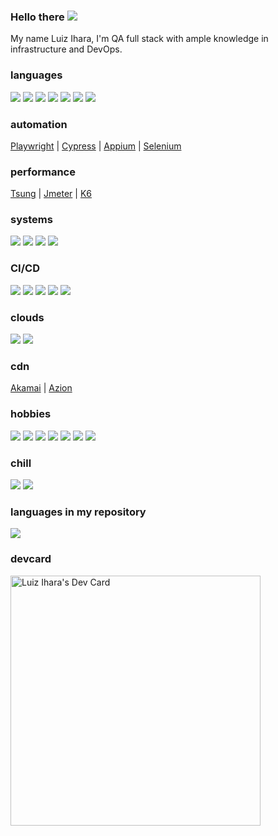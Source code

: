 ### Hello there <img src="https://img.icons8.com/color/26/000000/lightsaber.png"/>
My name Luiz Ihara, I'm QA full stack with ample knowledge in infrastructure and DevOps.

<!--
**luizihara/luizihara** is a ✨ _special_ ✨ repository because its `README.md` (this file) appears on your GitHub profile.

Here are some ideas to get you started:

- 🔭 I’m currently working on ...
- 🌱 I’m currently learning ...
- 👯 I’m looking to collaborate on ...
- 🤔 I’m looking for help with ...
- 💬 Ask me about ...
- 📫 How to reach me: ...
- 😄 Pronouns: ...
- ⚡ Fun fact: ...
-->


### languages
<img src="https://img.icons8.com/fluent/31/000000/console.png"/> <img src="https://img.icons8.com/color/31/000000/javascript.png"/> <img src="https://img.icons8.com/color/31/000000/typescript.png"/> <img src="https://img.icons8.com/dusk/31/000000/python.png"/> <img src="https://img.icons8.com/officel/31/000000/ruby-programming-language.png"/> <img src="https://img.icons8.com/color/31/000000/golang.png"/> <img src="https://img.icons8.com/color/31/000000/java-coffee-cup-logo.png"/>

### automation
[Playwright](https://playwright.dev/) | [Cypress](https://www.cypress.io/) | [Appium](https://appium.io/) | [Selenium](https://www.selenium.dev/)

### performance
[Tsung](http://tsung.erlang-projects.org/) | [Jmeter](https://jmeter.apache.org/) | [K6](https://k6.io/)

### systems
<img src="https://img.icons8.com/color/31/000000/linux.png"/> <img src="https://img.icons8.com/color/31/000000/ubuntu.png"/> <img src="https://img.icons8.com/color/31/000000/docker.png"/> <img src="https://img.icons8.com/color/31/000000/kubernetes.png"/>

### CI/CD
<img src="https://img.icons8.com/color/31/000000/azure.png"/> <img src="https://img.icons8.com/color/31/000000/jenkins.png"/> <img src="https://img.icons8.com/fluent/31/000000/github.png"/> <img src="https://img.icons8.com/color/31/000000/heroku.png"/> <img src="https://img.icons8.com/color/31/000000/bitbucket.png"/>

### clouds
<img src="https://img.icons8.com/color/31/000000/azure-1.png"/> <img src="https://img.icons8.com/color/31/000000/amazon.png"/>

### cdn
[Akamai](https://akamai.com) | [Azion](https://azion.com)

### hobbies
<img src="https://img.icons8.com/color/31/000000/play-station.png"/> <img src="https://img.icons8.com/color/31/000000/nintendo-switch.png"/> <img src="https://img.icons8.com/fluent/31/000000/steam.png"/> <img src="https://img.icons8.com/fluent/31/000000/battle-net.png"/> <img src="https://img.icons8.com/color/31/000000/call-of-duty-warzone.png"/> <img src="https://img.icons8.com/color/31/000000/league-of-legends.png"/> <img src="https://img.icons8.com/color/31/000000/overwatch.png"/>

### chill
<img src="https://img.icons8.com/fluent/31/000000/beer.png"/> <img src="https://img.icons8.com/cotton/31/000000/hot-coffee.png"/> 

### languages in my repository
<img src="https://github-readme-stats.vercel.app/api/top-langs/?username=luizihara&langs_count=16&theme=dark&layout=compact"/>

### devcard
<a href="https://app.daily.dev/ihara"><img src="https://api.daily.dev/devcards/95f4517f4dc442769b7ab32003504fae.png?r=fdx" width="400" alt="Luiz Ihara's Dev Card"/></a>
